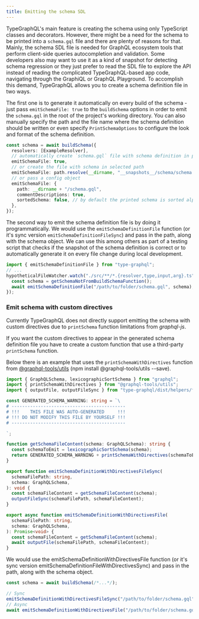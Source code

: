 ```yaml
---
title: Emitting the schema SDL
---
```


TypeGraphQL's main feature is creating the schema using only TypeScript classes and decorators. However, there might be a need for the schema to be printed into a `schema.gql` file and there are plenty of reasons for that. Mainly, the schema SDL file is needed for GraphQL ecosystem tools that perform client-side queries autocompletion and validation. Some developers also may want to use it as a kind of snapshot for detecting schema regression or they just prefer to read the SDL file to explore the API instead of reading the complicated TypeGraphQL-based app code, navigating through the GraphiQL or GraphQL Playground. To accomplish this demand, TypeGraphQL allows you to create a schema definition file in two ways.

The first one is to generate it automatically on every build of the schema - just pass `emitSchemaFile: true` to the `buildSchema` options in order to emit the `schema.gql` in the root of the project's working directory. You can also manually specify the path and the file name where the schema definition should be written or even specify `PrintSchemaOptions` to configure the look and format of the schema definition.

```typescript
const schema = await buildSchema({
  resolvers: [ExampleResolver],
  // automatically create `schema.gql` file with schema definition in project's working directory
  emitSchemaFile: true,
  // or create the file with schema in selected path
  emitSchemaFile: path.resolve(__dirname, "__snapshots__/schema/schema.gql"),
  // or pass a config object
  emitSchemaFile: {
    path: __dirname + "/schema.gql",
    commentDescriptions: true,
    sortedSchema: false, // by default the printed schema is sorted alphabetically
  },
});
```

The second way to emit the schema definition file is by doing it programmatically. We would use the `emitSchemaDefinitionFile` function (or it's sync version `emitSchemaDefinitionFileSync`) and pass in the path, along with the schema object. We can use this among others as part of a testing script that checks if the snapshot of the schema definition is correct or to automatically generate it on every file change during local development.

```typescript
import { emitSchemaDefinitionFile } from "type-graphql";
// ...
hypotheticalFileWatcher.watch("./src/**/*.{resolver,type,input,arg}.ts", async () => {
  const schema = getSchemaNotFromBuildSchemaFunction();
  await emitSchemaDefinitionFile("/path/to/folder/schema.gql", schema);
});
```

### Emit schema with custom directives

Currently TypeGraphQL does not directly support emitting the schema with custom directives due to `printSchema` function limitations from _graphql-js_.

If you want the custom directives to appear in the generated schema definition file you have to create a custom function that use a third-party `printSchema` function.

Below there is an example that uses the `printSchemaWithDirectives` function from [@graphql-tools/utils](https://www.graphql-tools.com/docs/api/modules/utils) (npm install @graphql-tools/utils --save).

```typescript
import { GraphQLSchema, lexicographicSortSchema } from "graphql";
import { printSchemaWithDirectives } from "@graphql-tools/utils";
import { outputFile, outputFileSync } from "type-graphql/dist/helpers/filesystem";

const GENERATED_SCHEMA_WARNING: string = `\
# -------------------------------------------
# !!!    THIS FILE WAS AUTO-GENERATED     !!!
# !!! DO NOT MODIFY THIS FILE BY YOURSELF !!!
# -------------------------------------------

`;

function getSchemaFileContent(schema: GraphQLSchema): string {
  const schemaToEmit = lexicographicSortSchema(schema);
  return GENERATED_SCHEMA_WARNING + printSchemaWithDirectives(schemaToEmit);
}

export function emitSchemaDefinitionWithDirectivesFileSync(
  schemaFilePath: string,
  schema: GraphQLSchema,
): void {
  const schemaFileContent = getSchemaFileContent(schema);
  outputFileSync(schemaFilePath, schemaFileContent);
}

export async function emitSchemaDefinitionWithDirectivesFile(
  schemaFilePath: string,
  schema: GraphQLSchema,
): Promise<void> {
  const schemaFileContent = getSchemaFileContent(schema);
  await outputFile(schemaFilePath, schemaFileContent);
}
```

We would use the emitSchemaDefinitionWithDirectivesFile function (or it's sync version emitSchemaDefinitionFileWithDirectivesSync) and pass in the path, along with the schema object.

```typescript
const schema = await buildSchema(/*...*/);

// Sync
emitSchemaDefinitionWithDirectivesFileSync("/path/to/folder/schema.gql", schema);
// Async
await emitSchemaDefinitionWithDirectivesFile("/path/to/folder/schema.gql", schema);
```
